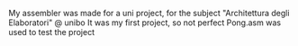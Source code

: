 My assembler was made for a uni project, for the subject "Architettura degli Elaboratori" @ unibo
It was my first project, so not perfect
Pong.asm was used to test the project
